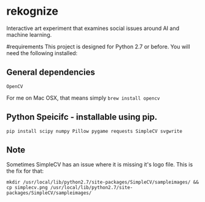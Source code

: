 # rekognize
Interactive art experiment that examines social issues around AI and machine learning.

#requirements
This project is designed for Python 2.7 or before. 
You will need the following installed:

## General dependencies
```OpenCV```

For me on Mac OSX, that means simply
```brew install opencv```

## Python Speicifc - installable using pip.
```pip install scipy numpy Pillow pygame requests SimpleCV svgwrite```


## Note
Sometimes SimpleCV has an issue where it is missing it's logo file. This is the fix for that:

```mkdir /usr/local/lib/python2.7/site-packages/SimpleCV/sampleimages/ && cp simplecv.png /usr/local/lib/python2.7/site-packages/SimpleCV/sampleimages/```